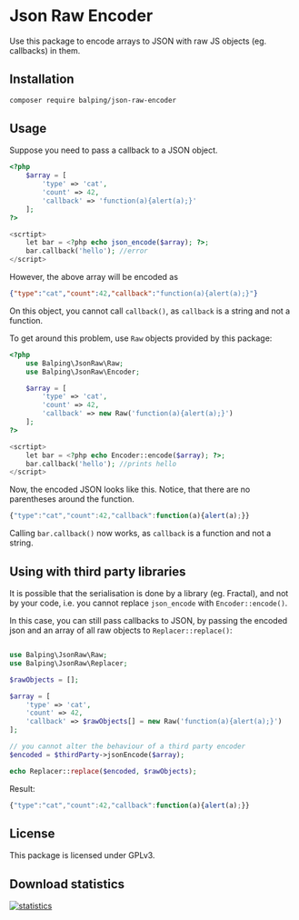# Json Raw Encoder

Use this package to encode arrays to JSON with raw JS objects (eg. callbacks) in them.


## Installation

```bash
composer require balping/json-raw-encoder
```



## Usage

Suppose you need to pass a callback to a JSON object.

```php
<?php
    $array = [
        'type' => 'cat',
        'count' => 42,
        'callback' => 'function(a){alert(a);}'
    ];
?>

<scrtipt>
    let bar = <?php echo json_encode($array); ?>;
    bar.callback('hello'); //error
</script>
```

However, the above array will be encoded as

```json
{"type":"cat","count":42,"callback":"function(a){alert(a);}"}
```

On this object, you cannot call `callback()`, as `callback` is a string and not a function.

To get around this problem, use `Raw` objects provided by this package:

```php
<?php
    use Balping\JsonRaw\Raw;
    use Balping\JsonRaw\Encoder;

    $array = [
        'type' => 'cat',
        'count' => 42,
        'callback' => new Raw('function(a){alert(a);}')
    ];
?>

<scrtipt>
    let bar = <?php echo Encoder::encode($array); ?>;
    bar.callback('hello'); //prints hello
</script>
```

Now, the encoded JSON looks like this. Notice, that there are no parentheses around the function.

```js
{"type":"cat","count":42,"callback":function(a){alert(a);}}
```

Calling `bar.callback()` now works, as `callback` is a function and not a string.

## Using with third party libraries

It is possible that the serialisation is done by a library (eg. Fractal), and not by your code, i.e. you cannot replace `json_encode` with `Encoder::encode()`.

In this case, you can still pass callbacks to JSON, by passing the encoded json and an array of all raw objects to `Replacer::replace()`:

```php

use Balping\JsonRaw\Raw;
use Balping\JsonRaw\Replacer;

$rawObjects = [];

$array = [
    'type' => 'cat',
    'count' => 42,
    'callback' => $rawObjects[] = new Raw('function(a){alert(a);}')
];

// you cannot alter the behaviour of a third party encoder
$encoded = $thirdParty->jsonEncode($array);

echo Replacer::replace($encoded, $rawObjects);
```

Result:

```js
{"type":"cat","count":42,"callback":function(a){alert(a);}}
```

## License

This package is licensed under GPLv3.

## Download statistics

[![statistics](https://packagist-statistics.dura.hu/balping/json-raw-encoder/10days.svg)](https://packagist-statistics.dura.hu/balping/json-raw-encoder/10days.svg)